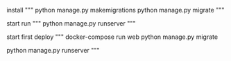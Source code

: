 install
"""
python manage.py makemigrations
python manage.py migrate
"""


start run
"""
python manage.py runserver
"""

start first deploy
"""
docker-compose run web python manage.py migrate

python manage.py runserver
"""